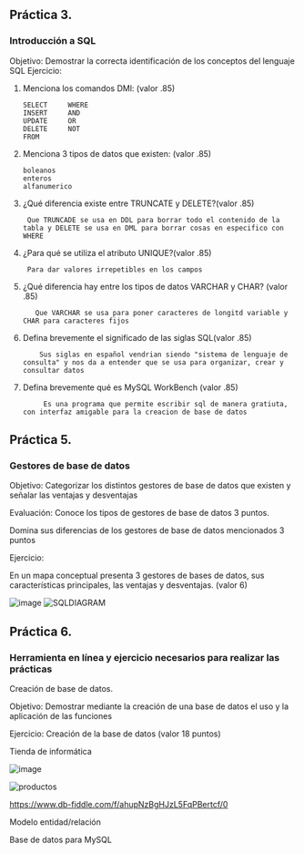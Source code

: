 ## Práctica 3.
### Introducción a SQL
Objetivo: Demostrar la correcta identificación de los conceptos del lenguaje SQL
Ejercicio:

1. Menciona los comandos DMl: (valor .85)

       SELECT     WHERE
       INSERT     AND
       UPDATE     OR
       DELETE     NOT
       FROM


2. Menciona 3 tipos de datos que existen: (valor .85)

       boleanos
       enteros
       alfanumerico
       


3. ¿Qué diferencia existe entre TRUNCATE y DELETE?(valor .85)

        Que TRUNCADE se usa en DDL para borrar todo el contenido de la tabla y DELETE se usa en DML para borrar cosas en especifico con WHERE

4. ¿Para qué se utiliza el atributo UNIQUE?(valor .85)

        Para dar valores irrepetibles en los campos

5. ¿Qué diferencia hay entre los tipos de datos VARCHAR y CHAR? (valor .85)
        
          Que VARCHAR se usa para poner caracteres de longitd variable y CHAR para caracteres fijos
      
6. Defina brevemente el significado de las siglas SQL(valor .85)
          
           Sus siglas en español vendrian siendo "sistema de lenguaje de consulta" y nos da a entender que se usa para organizar, crear y consultar datos 

7. Defina brevemente qué es MySQL WorkBench (valor .85)

            Es una programa que permite escribir sql de manera gratiuta, con interfaz amigable para la creacion de base de datos
          

## Práctica 5.
### Gestores de base de datos

Objetivo: Categorizar los distintos gestores de base de datos que existen y señalar las
ventajas y desventajas

Evaluación: Conoce los tipos de gestores de base de datos 3 puntos.

Domina sus diferencias de los gestores de base de datos mencionados 3 puntos

Ejercicio:

En un mapa conceptual presenta 3 gestores de bases de datos, sus características
principales, las ventajas y desventajas. (valor 6)

![image](https://user-images.githubusercontent.com/91554777/170415427-e2b7321b-a97f-43b0-ac24-6e506c307e6b.png)
![SQLDIAGRAM](https://user-images.githubusercontent.com/101351242/170519107-e43c21e2-822c-47a6-ac5d-43a523e86a1b.png)

## Práctica 6.
### Herramienta en línea y ejercicio necesarios para realizar las prácticas

Creación de base de datos.

Objetivo: Demostrar mediante la creación de una base de datos el uso y la aplicación de
las funciones

Ejercicio: Creación de la base de datos (valor 18 puntos)

Tienda de informática

![image](https://user-images.githubusercontent.com/91554777/170415101-717bca19-3644-46a9-8a57-8d5940c5d283.png)


![productos](https://user-images.githubusercontent.com/101351242/170522416-fd31f5a6-705f-4f0a-b4cd-b655fe549eda.png)

https://www.db-fiddle.com/f/ahupNzBgHJzL5FqPBertcf/0

Modelo entidad/relación




Base de datos para MySQL
